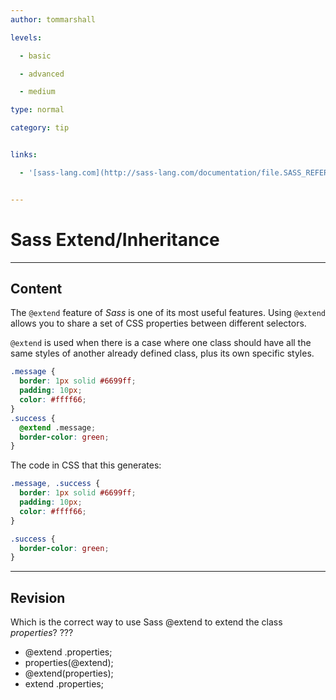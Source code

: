 ```yaml
---
author: tommarshall

levels:

  - basic

  - advanced

  - medium

type: normal

category: tip


links:

  - '[sass-lang.com](http://sass-lang.com/documentation/file.SASS_REFERENCE.html#extend){website}'


---
```


# Sass Extend/Inheritance

---
## Content

The `@extend` feature of *Sass* is one of its most useful features. Using `@extend` allows you to share a set of CSS properties between different selectors.

`@extend` is used when there is a case where one class should have all the same styles of another already defined class, plus its own specific styles. 

```css
.message {
  border: 1px solid #6699ff;
  padding: 10px;
  color: #ffff66;
}
.success { 
  @extend .message;
  border-color: green;
}
```
The code in CSS that this generates:
```css
.message, .success {
  border: 1px solid #6699ff;
  padding: 10px;
  color: #ffff66;
}

.success {
  border-color: green;
}
```

---
## Revision

Which is the correct way to use Sass @extend to extend the class *properties*? ???

* @extend .properties;
* properties(@extend);
* @extend(properties);
* extend .properties;

 
